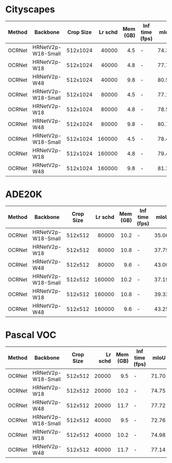 # Cityscapes
| Method |      Backbone      | Crop Size | Lr schd | Mem (GB) | Inf time (fps) | mIoU  | mIoU(ms+flip) |                                                                                                                                                                                               download                                                                                                                                                                                               |
|--------|--------------------|-----------|--------:|---------:|----------------|------:|--------------:|------------------------------------------------------------------------------------------------------------------------------------------------------------------------------------------------------------------------------------------------------------------------------------------------------------------------------------------------------------------------------------------------------|
| OCRNet | HRNetV2p-W18-Small | 512x1024  |   40000 |      4.5 | -              | 74.30 |         75.95 | [model](https://open-mmlab.s3.ap-northeast-2.amazonaws.com/mmsegmentation/models/ocrnet/ocrnet_hr18s_512x1024_40k_cityscapes/ocrnet_hr18s_512x1024_40k_cityscapes_20200601_033304-fa2436c2.pth) &#124; [log](https://open-mmlab.s3.ap-northeast-2.amazonaws.com/mmsegmentation/models/ocrnet/ocrnet_hr18s_512x1024_40k_cityscapes/ocrnet_hr18s_512x1024_40k_cityscapes_20200601_033304.log.json)     |
| OCRNet | HRNetV2p-W18       | 512x1024  |   40000 |      4.8 | -              | 77.72 |         79.49 | [model](https://open-mmlab.s3.ap-northeast-2.amazonaws.com/mmsegmentation/models/ocrnet/ocrnet_hr18_512x1024_40k_cityscapes/ocrnet_hr18_512x1024_40k_cityscapes_20200601_033320-401c5bdd.pth) &#124; [log](https://open-mmlab.s3.ap-northeast-2.amazonaws.com/mmsegmentation/models/ocrnet/ocrnet_hr18_512x1024_40k_cityscapes/ocrnet_hr18_512x1024_40k_cityscapes_20200601_033320.log.json)         |
| OCRNet | HRNetV2p-W48       | 512x1024  |   40000 |      9.8 | -              | 80.58 |         81.79 | [model](https://open-mmlab.s3.ap-northeast-2.amazonaws.com/mmsegmentation/models/ocrnet/ocrnet_hr48_512x1024_40k_cityscapes/ocrnet_hr48_512x1024_40k_cityscapes_20200601_033336-55b32491.pth) &#124; [log](https://open-mmlab.s3.ap-northeast-2.amazonaws.com/mmsegmentation/models/ocrnet/ocrnet_hr48_512x1024_40k_cityscapes/ocrnet_hr48_512x1024_40k_cityscapes_20200601_033336.log.json)         |
| OCRNet | HRNetV2p-W18-Small | 512x1024  |   80000 |      4.5 | -              | 77.16 |         78.66 | [model](https://open-mmlab.s3.ap-northeast-2.amazonaws.com/mmsegmentation/models/ocrnet/ocrnet_hr18s_512x1024_80k_cityscapes/ocrnet_hr18s_512x1024_80k_cityscapes_20200601_222735-55979e63.pth) &#124; [log](https://open-mmlab.s3.ap-northeast-2.amazonaws.com/mmsegmentation/models/ocrnet/ocrnet_hr18s_512x1024_80k_cityscapes/ocrnet_hr18s_512x1024_80k_cityscapes_20200601_222735.log.json)     |
| OCRNet | HRNetV2p-W18       | 512x1024  |   80000 |      4.8 | -              | 78.57 |         80.46 | [model](https://open-mmlab.s3.ap-northeast-2.amazonaws.com/mmsegmentation/models/ocrnet/ocrnet_hr18_512x1024_80k_cityscapes/ocrnet_hr18_512x1024_80k_cityscapes_20200614_230521-c2e1dd4a.pth) &#124; [log](https://open-mmlab.s3.ap-northeast-2.amazonaws.com/mmsegmentation/models/ocrnet/ocrnet_hr18_512x1024_80k_cityscapes/ocrnet_hr18_512x1024_80k_cityscapes_20200614_230521.log.json)         |
| OCRNet | HRNetV2p-W48       | 512x1024  |   80000 |      9.8 | -              | 80.70 |         81.87 | [model](https://open-mmlab.s3.ap-northeast-2.amazonaws.com/mmsegmentation/models/ocrnet/ocrnet_hr48_512x1024_80k_cityscapes/ocrnet_hr48_512x1024_80k_cityscapes_20200601_222752-9076bcdf.pth) &#124; [log](https://open-mmlab.s3.ap-northeast-2.amazonaws.com/mmsegmentation/models/ocrnet/ocrnet_hr48_512x1024_80k_cityscapes/ocrnet_hr48_512x1024_80k_cityscapes_20200601_222752.log.json)         |
| OCRNet | HRNetV2p-W18-Small | 512x1024  |  160000 |      4.5 | -              | 78.45 |         79.97 | [model](https://open-mmlab.s3.ap-northeast-2.amazonaws.com/mmsegmentation/models/ocrnet/ocrnet_hr18s_512x1024_160k_cityscapes/ocrnet_hr18s_512x1024_160k_cityscapes_20200602_191005-f4a7af28.pth) &#124; [log](https://open-mmlab.s3.ap-northeast-2.amazonaws.com/mmsegmentation/models/ocrnet/ocrnet_hr18s_512x1024_160k_cityscapes/ocrnet_hr18s_512x1024_160k_cityscapes_20200602_191005.log.json) |
| OCRNet | HRNetV2p-W18       | 512x1024  |  160000 |      4.8 | -              | 79.47 |         80.91 | [model](https://open-mmlab.s3.ap-northeast-2.amazonaws.com/mmsegmentation/models/ocrnet/ocrnet_hr18_512x1024_160k_cityscapes/ocrnet_hr18_512x1024_160k_cityscapes_20200602_191001-b9172d0c.pth) &#124; [log](https://open-mmlab.s3.ap-northeast-2.amazonaws.com/mmsegmentation/models/ocrnet/ocrnet_hr18_512x1024_160k_cityscapes/ocrnet_hr18_512x1024_160k_cityscapes_20200602_191001.log.json)     |
| OCRNet | HRNetV2p-W48       | 512x1024  |  160000 |      9.8 | -              | 81.35 |         82.70 | [model](https://open-mmlab.s3.ap-northeast-2.amazonaws.com/mmsegmentation/models/ocrnet/ocrnet_hr48_512x1024_160k_cityscapes/ocrnet_hr48_512x1024_160k_cityscapes_20200602_191037-dfbf1b0c.pth) &#124; [log](https://open-mmlab.s3.ap-northeast-2.amazonaws.com/mmsegmentation/models/ocrnet/ocrnet_hr48_512x1024_160k_cityscapes/ocrnet_hr48_512x1024_160k_cityscapes_20200602_191037.log.json)     |

# ADE20K
| Method |      Backbone      | Crop Size | Lr schd | Mem (GB) | Inf time (fps) | mIoU  | mIoU(ms+flip) |                                                                                                                                                                                     download                                                                                                                                                                                     |
|--------|--------------------|-----------|--------:|---------:|----------------|------:|--------------:|----------------------------------------------------------------------------------------------------------------------------------------------------------------------------------------------------------------------------------------------------------------------------------------------------------------------------------------------------------------------------------|
| OCRNet | HRNetV2p-W18-Small | 512x512   |   80000 |     10.2 | -              | 35.06 |         35.80 | [model](https://open-mmlab.s3.ap-northeast-2.amazonaws.com/mmsegmentation/models/ocrnet/ocrnet_hr18s_512x512_80k_ade20k/ocrnet_hr18s_512x512_80k_ade20k_20200615_055600-e80b62af.pth) &#124; [log](https://open-mmlab.s3.ap-northeast-2.amazonaws.com/mmsegmentation/models/ocrnet/ocrnet_hr18s_512x512_80k_ade20k/ocrnet_hr18s_512x512_80k_ade20k_20200615_055600.log.json)     |
| OCRNet | HRNetV2p-W18       | 512x512   |   80000 |     10.8 | -              | 37.79 |         39.16 | [model](https://open-mmlab.s3.ap-northeast-2.amazonaws.com/mmsegmentation/models/ocrnet/ocrnet_hr18_512x512_80k_ade20k/ocrnet_hr18_512x512_80k_ade20k_20200615_053157-d173d83b.pth) &#124; [log](https://open-mmlab.s3.ap-northeast-2.amazonaws.com/mmsegmentation/models/ocrnet/ocrnet_hr18_512x512_80k_ade20k/ocrnet_hr18_512x512_80k_ade20k_20200615_053157.log.json)         |
| OCRNet | HRNetV2p-W48       | 512x512   |   80000 |      9.6 | -              | 43.00 |         44.30 | [model](https://open-mmlab.s3.ap-northeast-2.amazonaws.com/mmsegmentation/models/ocrnet/ocrnet_hr48_512x512_80k_ade20k/ocrnet_hr48_512x512_80k_ade20k_20200615_021518-d168c2d1.pth) &#124; [log](https://open-mmlab.s3.ap-northeast-2.amazonaws.com/mmsegmentation/models/ocrnet/ocrnet_hr48_512x512_80k_ade20k/ocrnet_hr48_512x512_80k_ade20k_20200615_021518.log.json)         |
| OCRNet | HRNetV2p-W18-Small | 512x512   |  160000 |     10.2 | -              | 37.19 |         38.40 | [model](https://open-mmlab.s3.ap-northeast-2.amazonaws.com/mmsegmentation/models/ocrnet/ocrnet_hr18s_512x512_160k_ade20k/ocrnet_hr18s_512x512_160k_ade20k_20200615_184505-8e913058.pth) &#124; [log](https://open-mmlab.s3.ap-northeast-2.amazonaws.com/mmsegmentation/models/ocrnet/ocrnet_hr18s_512x512_160k_ade20k/ocrnet_hr18s_512x512_160k_ade20k_20200615_184505.log.json) |
| OCRNet | HRNetV2p-W18       | 512x512   |  160000 |     10.8 | -              | 39.32 |         40.80 | [model](https://open-mmlab.s3.ap-northeast-2.amazonaws.com/mmsegmentation/models/ocrnet/ocrnet_hr18_512x512_160k_ade20k/ocrnet_hr18_512x512_160k_ade20k_20200615_200940-d8fcd9d1.pth) &#124; [log](https://open-mmlab.s3.ap-northeast-2.amazonaws.com/mmsegmentation/models/ocrnet/ocrnet_hr18_512x512_160k_ade20k/ocrnet_hr18_512x512_160k_ade20k_20200615_200940.log.json)     |
| OCRNet | HRNetV2p-W48       | 512x512   |  160000 |      9.6 | -              | 43.25 |         44.88 | [model](https://open-mmlab.s3.ap-northeast-2.amazonaws.com/mmsegmentation/models/ocrnet/ocrnet_hr48_512x512_160k_ade20k/ocrnet_hr48_512x512_160k_ade20k_20200615_184705-a073726d.pth) &#124; [log](https://open-mmlab.s3.ap-northeast-2.amazonaws.com/mmsegmentation/models/ocrnet/ocrnet_hr48_512x512_160k_ade20k/ocrnet_hr48_512x512_160k_ade20k_20200615_184705.log.json)     |

# Pascal VOC
| Method |      Backbone      | Crop Size | Lr schd | Mem (GB) | Inf time (fps) | mIoU  | mIoU(ms+flip) |                                                                                                                                                                                       download                                                                                                                                                                                       |
|--------|--------------------|-----------|--------:|---------:|----------------|------:|--------------:|--------------------------------------------------------------------------------------------------------------------------------------------------------------------------------------------------------------------------------------------------------------------------------------------------------------------------------------------------------------------------------------|
| OCRNet | HRNetV2p-W18-Small | 512x512   |   20000 |      9.5 | -              | 71.70 |         73.84 | [model](https://open-mmlab.s3.ap-northeast-2.amazonaws.com/mmsegmentation/models/ocrnet/ocrnet_hr18s_512x512_20k_voc12aug/ocrnet_hr18s_512x512_20k_voc12aug_20200617_233913-02b04fcb.pth) &#124; [log](https://open-mmlab.s3.ap-northeast-2.amazonaws.com/mmsegmentation/models/ocrnet/ocrnet_hr18s_512x512_20k_voc12aug/ocrnet_hr18s_512x512_20k_voc12aug_20200617_233913.log.json) |
| OCRNet | HRNetV2p-W18       | 512x512   |   20000 |     10.2 | -              | 74.75 |         77.11 | [model](https://open-mmlab.s3.ap-northeast-2.amazonaws.com/mmsegmentation/models/ocrnet/ocrnet_hr18_512x512_20k_voc12aug/ocrnet_hr18_512x512_20k_voc12aug_20200617_233932-8954cbb7.pth) &#124; [log](https://open-mmlab.s3.ap-northeast-2.amazonaws.com/mmsegmentation/models/ocrnet/ocrnet_hr18_512x512_20k_voc12aug/ocrnet_hr18_512x512_20k_voc12aug_20200617_233932.log.json)     |
| OCRNet | HRNetV2p-W48       | 512x512   |   20000 |     11.7 | -              | 77.72 |         79.87 | [model](https://open-mmlab.s3.ap-northeast-2.amazonaws.com/mmsegmentation/models/ocrnet/ocrnet_hr48_512x512_20k_voc12aug/ocrnet_hr48_512x512_20k_voc12aug_20200617_233932-9e82080a.pth) &#124; [log](https://open-mmlab.s3.ap-northeast-2.amazonaws.com/mmsegmentation/models/ocrnet/ocrnet_hr48_512x512_20k_voc12aug/ocrnet_hr48_512x512_20k_voc12aug_20200617_233932.log.json)     |
| OCRNet | HRNetV2p-W18-Small | 512x512   |   40000 |      9.5 | -              | 72.76 |         74.60 | [model](https://open-mmlab.s3.ap-northeast-2.amazonaws.com/mmsegmentation/models/ocrnet/ocrnet_hr18s_512x512_40k_voc12aug/ocrnet_hr18s_512x512_40k_voc12aug_20200614_002025-42b587ac.pth) &#124; [log](https://open-mmlab.s3.ap-northeast-2.amazonaws.com/mmsegmentation/models/ocrnet/ocrnet_hr18s_512x512_40k_voc12aug/ocrnet_hr18s_512x512_40k_voc12aug_20200614_002025.log.json) |
| OCRNet | HRNetV2p-W18       | 512x512   |   40000 |     10.2 | -              | 74.98 |         77.40 | [model](https://open-mmlab.s3.ap-northeast-2.amazonaws.com/mmsegmentation/models/ocrnet/ocrnet_hr18_512x512_40k_voc12aug/ocrnet_hr18_512x512_40k_voc12aug_20200614_015958-714302be.pth) &#124; [log](https://open-mmlab.s3.ap-northeast-2.amazonaws.com/mmsegmentation/models/ocrnet/ocrnet_hr18_512x512_40k_voc12aug/ocrnet_hr18_512x512_40k_voc12aug_20200614_015958.log.json)     |
| OCRNet | HRNetV2p-W48       | 512x512   |   40000 |     11.7 | -              | 77.14 |         79.71 | [model](https://open-mmlab.s3.ap-northeast-2.amazonaws.com/mmsegmentation/models/ocrnet/ocrnet_hr48_512x512_40k_voc12aug/ocrnet_hr48_512x512_40k_voc12aug_20200614_015958-255bc5ce.pth) &#124; [log](https://open-mmlab.s3.ap-northeast-2.amazonaws.com/mmsegmentation/models/ocrnet/ocrnet_hr48_512x512_40k_voc12aug/ocrnet_hr48_512x512_40k_voc12aug_20200614_015958.log.json)     |
